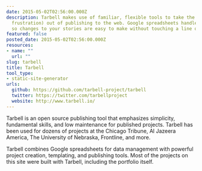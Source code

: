 ```yaml
---
date: 2015-05-02T02:56:00.000Z
description: Tarbell makes use of familiar, flexible tools to take the magic (and
  frustration) out of publishing to the web. Google spreadsheets handle content management,
  so changes to your stories are easy to make without touching a line of code.
featured: false
posted_date: 2015-05-02T02:56:00.000Z
resources:
- name: ""
  url: ""
slug: tarbell
title: Tarbell
tool_type:
- static-site-generator
urls:
  github: https://github.com/tarbell-project/tarbell
  twitter: https://twitter.com/tarbellproject
  website: http://www.tarbell.io/
---
```


Tarbell is an open source publishing tool that emphasizes simplicity, fundamental skills, and low maintenance for published projects. Tarbell has been used for dozens of projects at the Chicago Tribune, Al Jazeera America, The University of Nebraska, Frontline, and more.

Tarbell combines Google spreadsheets for data management with powerful project creation, templating, and publishing tools. Most of the projects on this site were built with Tarbell, including the portfolio itself.
